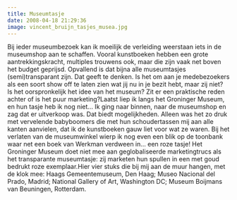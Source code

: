 ```yaml
---
title: Museumtasje
date: 2008-04-18 21:29:36
image: vincent_bruijn_tasjes_musea.jpg
---
```


Bij ieder museumbezoek kan ik moeilijk de verleiding weerstaan iets in de museumshop aan te schaffen. Vooral kunstboeken hebben een grote aantrekkingskracht, multiples trouwens ook, maar die zijn vaak net boven het budget geprijsd. Opvallend is dat bijna alle museumtasjes (semi)transparant zijn. Dat geeft te denken. Is het om aan je medebezoekers als een soort show off te laten zien wat jij nu in je bezit hebt, maar zij niet? Is het oorspronkelijk het idee van het museum? Zit er een praktische reden achter of is het puur marketing?Laatst liep ik langs het Groninger Museum, en hun tasje heb ik nog niet... Ik ging naar binnen, naar de museumshop en zag dat er uitverkoop was. Dat biedt mogelijkheden. Alleen was het zo druk met vervelende babyboomers die met hun schoudertassen mij aan alle kanten aanvielen, dat ik de kunstboeken gauw liet voor wat ze waren. Bij het verlaten van de museumwinkel wierp ik nog even een blik op de toonbank waar net een boek van Werkman verdween in... een roze tasje! Het Groninger Museum doet niet mee aan geglobaliseerde marketingtrucs als het transparante museumtasje: zij marketen hun spullen in een met goud bedrukt roze exemplaar.Hier vier stuks die bij mij aan de muur hangen, met de klok mee: Haags Gemeentemuseum, Den Haag; Museo Nacional del Prado, Madrid; National Gallery of Art, Washington DC; Museum Boijmans van Beuningen, Rotterdam.
